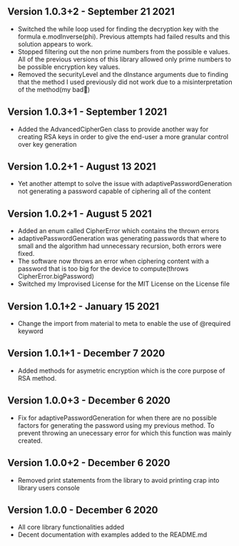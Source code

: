 ## Version 1.0.3+2 - September 21 2021
* Switched the while loop used for finding the decryption key with the formula e.modInverse(phi). Previous attempts had failed results and this solution appears to work. 
* Stopped filtering out the non prime numbers from the possible e values. All of the previous versions of this library allowed only prime numbers to be possible encryption key values.
* Removed the securityLevel and the dInstance arguments due to finding that the method I used previously did not work due to a misinterpretation of the method(my bad🤣)

## Version 1.0.3+1 - September 1 2021
* Added the AdvancedCipherGen class to provide another way for creating RSA keys in order to give the end-user a more granular control over key generation

## Version 1.0.2+1 - August 13 2021
* Yet another attempt to solve the issue with adaptivePasswordGeneration not generating a password capable of ciphering all of the content

## Version 1.0.2+1 - August 5 2021

* Added an enum called CipherError which contains the thrown errors
* adaptivePasswordGeneration was generating passwords that where to small and the algorithm had unnecessary recursion, both errors were fixed.
* The software now throws an error when ciphering content with a password that is too big for the device to compute(throws CipherError.bigPassword)
* Switched my Improvised License for the MIT License on the License file

## Version 1.0.1+2 - January 15 2021
* Change the import from material to meta to enable the use of @required keyword

## Version 1.0.1+1 - December 7 2020
* Added methods for asymetric encryption which is the core purpose of RSA method.

## Version 1.0.0+3 - December 6 2020
* Fix for adaptivePasswordGeneration for when there are no possible factors for generating the password using my previous method. To prevent throwing an unecessary error for which this function was mainly created.

## Version 1.0.0+2 - December 6 2020
* Removed print statements from the library to avoid printing crap into library users console

## Version 1.0.0 - December 6 2020
* All core library functionalities added
* Decent documentation with examples added to the README.md